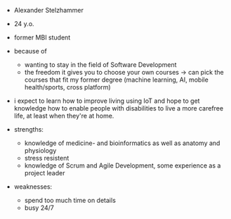 - Alexander Stelzhammer
- 24 y.o.
- former MBI student
- because of 
    * wanting to stay in the field of Software Development
    * the freedom it gives you to choose your own courses
        -> can pick the courses that fit my former degree (machine learning, AI, mobile health/sports, cross platform)

- i expect to learn how to improve living using IoT and hope to get knowledge how to enable people with disabilities
  to live a more carefree life, at least when they're at home.





- strengths: 
    * knowledge of medicine- and bioinformatics as well as anatomy and physiology
    * stress resistent
    * knowledge of Scrum and Agile Development, some experience as a project leader

- weaknesses:
    * spend too much time on details
    * busy 24/7
